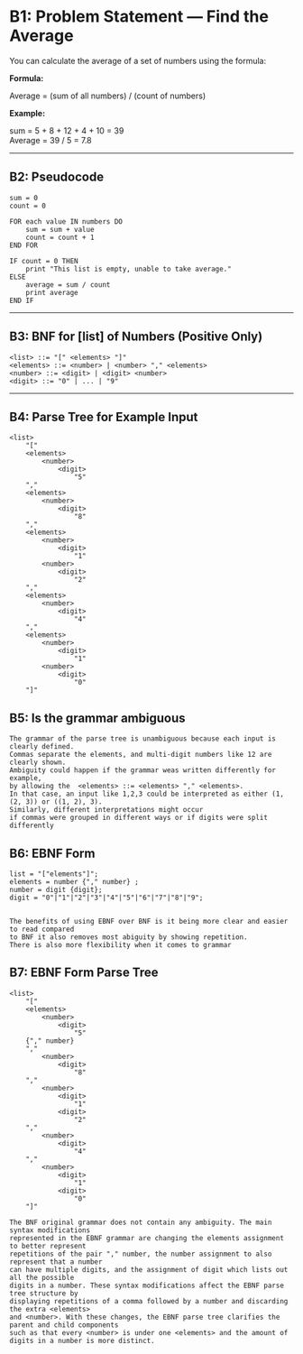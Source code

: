 # B1: Problem Statement — Find the Average

You can calculate the average of a set of numbers using the formula:

**Formula:**

Average = (sum of all numbers) / (count of numbers)

**Example:**

sum = 5 + 8 + 12 + 4 + 10 = 39  
Average = 39 / 5 = 7.8

---

## B2: Pseudocode

```text
sum = 0
count = 0

FOR each value IN numbers DO
    sum = sum + value
    count = count + 1
END FOR

IF count = 0 THEN
    print "This list is empty, unable to take average."
ELSE
    average = sum / count
    print average
END IF
```


---

## B3: BNF for [list] of Numbers (Positive Only)

```bnf
<list> ::= "[" <elements> "]"
<elements> ::= <number> | <number> "," <elements>
<number> ::= <digit> | <digit> <number>
<digit> ::= "0" | ... | "9"
```

---

## B4: Parse Tree for Example Input

```text
<list>
    "["
    <elements>
        <number>
            <digit>
                "5"
    ","
    <elements>
        <number>
            <digit>
                "8"
    ","
    <elements>
        <number>
            <digit>
                "1"
        <number>
            <digit>
                "2"
    ","
    <elements>
        <number>
            <digit>
                "4"
    ","
    <elements>
        <number>
            <digit>
                "1"
        <number>
            <digit>
                "0"
    "]"
```
## B5: Is the grammar ambiguous 
```text
The grammar of the parse tree is unambiguous because each input is clearly defined.
Commas separate the elements, and multi-digit numbers like 12 are clearly shown.
Ambiguity could happen if the grammar weas written differently for example,
by allowing the  <elements> ::= <elements> "," <elements>.
In that case, an input like 1,2,3 could be interpreted as either (1, (2, 3)) or ((1, 2), 3).
Similarly, different interpretations might occur
if commas were grouped in different ways or if digits were split differently 

```
## B6: EBNF Form
```text
list = "["elements"]";
elements = number {"," number} ;
number = digit {digit};
digit = "0"|"1"|"2"|"3"|"4"|"5"|"6"|"7"|"8"|"9";


The benefits of using EBNF over BNF is it being more clear and easier to read compared
to BNF it also removes most abiguity by showing repetition.
There is also more flexibility when it comes to grammar 
```
## B7: EBNF Form Parse Tree
```text
<list>
    "["
    <elements>
        <number>
            <digit>
                "5"
    {"," number}
	","
        <number>
            <digit>
                "8"
    ","
        <number>
            <digit>
                "1"
            <digit>
                "2"
    ","
        <number>
            <digit>
                "4"
    ","
        <number>
            <digit>
                "1"
            <digit>
                "0"
    "]"

The BNF original grammar does not contain any ambiguity. The main syntax modifications
represented in the EBNF grammar are changing the elements assignment to better represent
repetitions of the pair "," number, the number assignment to also represent that a number
can have multiple digits, and the assignment of digit which lists out all the possible
digits in a number. These syntax modifications affect the EBNF parse tree structure by
displaying repetitions of a comma followed by a number and discarding the extra <elements>
and <number>. With these changes, the EBNF parse tree clarifies the parent and child components
such as that every <number> is under one <elements> and the amount of digits in a number is more distinct. 
```
